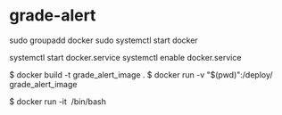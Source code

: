 # grade-alert


sudo groupadd docker
sudo systemctl start docker

systemctl start docker.service 
systemctl enable docker.service

$ docker build -t grade_alert_image .
$ docker run -v "$(pwd)":/deploy/ grade_alert_image

$ docker run -it <image> /bin/bash
